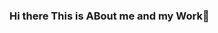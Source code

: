 ### Hi there This is ABout me and my Work👋

<!--
**shishirkj/shishirkj** is a ✨ _special_ ✨ repository because its `README.md` (this file) appears on your GitHub profile.

Here are some ideas to get you started:

- 🔭 I’m currently working on ...https://github.com/zulip/zulip
- 🌱 I’m currently learning ...c/c++ and DSA
- 👯 I’m looking to collaborate on ..C/C++
- 🤔 I’m looking for help with ...how to contribute on open source
- 💬 Ask me about ...anything
- 📫 How to reach me: ...mail(skjskjskj333@gmail.com) or twitter @shishirtj.
- 😄 Pronouns: ...He/Him
- ⚡ Fun fact: ...Im indian and loves football
- 🤓 Geeksforgeeks .....   https://auth.geeksforgeeks.org/user/skjskjskj333/practice
- 🤓 Leetcode ......   https://leetcode.com/shishir_kumar_jha/

### Skills

C, C++, DSA,

![PNG IMG2](https://user-images.githubusercontent.com/90249481/210352892-c7724fe5-0a53-445a-864f-104adcdb0321.png)




